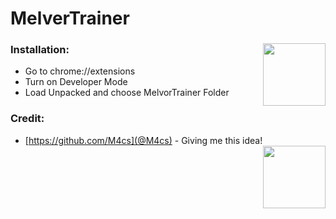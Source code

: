 # MelverTrainer
### Installation:<img align="right" width="100" height="100" src="https://raw.githubusercontent.com/RustyBalboadev/MelvorTrainer/master/icon/logo.png">
* Go to chrome://extensions
* Turn on Developer Mode
* Load Unpacked and choose MelvorTrainer Folder
### Credit:
* [https://github.com/M4cs](@M4cs) - Giving me this idea! <img align="right" width="100" height="100" src="https://avatars2.githubusercontent.com/u/34947910?s=460&u=5e011a6eba709afe7d178e5778e4790f432b31a5&v=4">
